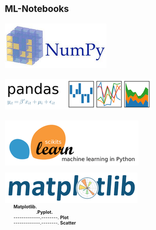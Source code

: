 # ML-Notebooks  
[![Image Alt Text](images/NumPy.png)](numpy)  
-------------------------------------------------------------------------------------------  
[![Image Alt Text](images/Pandas.png)](pandas)  
-------------------------------------------------------------------------------------------  
[![Image Alt Text](images/scikit-learn.png)](scikit-learn)  
-------------------------------------------------------------------------------------------  
[![Image Alt Text](images/Matplotlib.png)](matplotlib)  
&nbsp;&nbsp;&nbsp;&nbsp;&nbsp;&nbsp;&nbsp;<b>Matplotlib.</b>  
&nbsp;&nbsp;&nbsp;&nbsp;&nbsp;&nbsp;&nbsp;&nbsp;&nbsp;&nbsp;&nbsp;&nbsp;&nbsp;&nbsp;&nbsp;&nbsp;&nbsp;&nbsp;&nbsp;&nbsp;&nbsp;&nbsp;&nbsp;&nbsp;&nbsp;<b>.Pyplot.</b>  
&nbsp;&nbsp;&nbsp;&nbsp;&nbsp;&nbsp;&nbsp;-------------.--------. <b>Plot</b>  
&nbsp;&nbsp;&nbsp;&nbsp;&nbsp;&nbsp;&nbsp;-------------.--------. <b>Scatter</b>  
